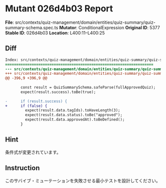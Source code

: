# Mutant 026d4b03 Report

**File**: src/contexts/quiz-management/domain/entities/quiz-summary/quiz-summary-schema.spec.ts
**Mutator**: ConditionalExpression
**Original ID**: 5377
**Stable ID**: 026d4b03
**Location**: L400:11–L400:25

## Diff

```diff
Index: src/contexts/quiz-management/domain/entities/quiz-summary/quiz-summary-schema.spec.ts
===================================================================
--- src/contexts/quiz-management/domain/entities/quiz-summary/quiz-summary-schema.spec.ts	original
+++ src/contexts/quiz-management/domain/entities/quiz-summary/quiz-summary-schema.spec.ts	mutated #5377
@@ -396,9 +396,9 @@
 
       const result = QuizSummarySchema.safeParse(fullApprovedQuiz);
       expect(result.success).toBe(true);
 
-      if (result.success) {
+      if (false) {
         expect(result.data.tagIds).toHaveLength(3);
         expect(result.data.status).toBe("approved");
         expect(result.data.approvedAt).toBeDefined();
       }
```

## Hint

条件式が変更されています。

## Instruction

このサバイブ・ミューテーションを失敗させる最小テストを設計してください。
